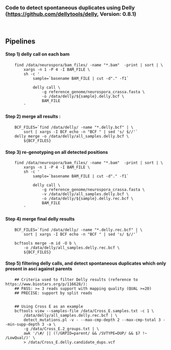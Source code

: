 
### Code to detect spontaneous duplicates using Delly (https://github.com/dellytools/delly, Version: 0.8.1)


<br />


## Pipelines


#### Step 1) delly call on each bam

        find /data/neurospora/bam_files/ -name "*.bam"  -print | sort | \
            xargs -n 1 -P 4 -I BAM_FILE \
            sh -c '
                sample=`basename BAM_FILE | cut -d"." -f1`
                
                delly call \
                    -g reference_genome/neurospora_crassa.fasta \
                    -o /data/delly/${sample}.delly.bcf \
                    BAM_FILE
            '


#### Step 2) merge all results :

        BCF_FILES=`find /data/delly/ -name "*.delly.bcf" | \
            sort | xargs -I BCF echo -n "BCF " | sed 's/ $//'`
        delly merge -o /data/delly/all_samples.delly.bcf \
            ${BCF_FILES}


#### Step 3) re-genotyping on all detected positions

        find /data/neurospora/bam_files/ -name "*.bam"  -print | sort | \
            xargs -n 1 -P 4 -I BAM_FILE \
            sh -c '
                sample=`basename BAM_FILE | cut -d"." -f1`
                
                delly call \
                    -g reference_genome/neurospora_crassa.fasta \
                    -v /data/delly/all_samples.delly.bcf \
                    -o /data/delly/${sample}.delly.rec.bcf \
                    BAM_FILE
            '


#### Step 4) merge final delly results

        BCF_FILES=`find /data/delly/ -name "*.delly.rec.bcf" | \
            sort | xargs -I BCF echo -n "BCF " | sed 's/ $//'`
            
        bcftools merge -m id -O b \
            -o /data/delly/all_samples.delly.rec.bcf \
            ${BCF_FILES}


#### Step 5) filtering delly calls, and detect spontaneous duplicates which only present in asci against parents


        ## Criteria used to filter Delly results (reference to https://www.biostars.org/p/116628/):
        ## PASS: >= 3 reads support with mapping quality (QUAL >=20)
        ## PRECISE: support by split reads


        ## Using Cross E as an example
        bcftools view --samples-file /data/Cross_E.samples.txt -c 1 \
            /data/delly/all_samples.delly.rec.bcf | \
            detect_mutations.pl -v - --max-cmp-depth 2 --max-cmp-total 3 --min-supp-depth 3 -a \
            -g /data/Cross_E.2_groups.txt | \
            awk '/\#/ || (!/GRPID=parent/ && /SVTYPE=DUP/ && $7 !~ /LowQual/)' \
            > /data/Cross_E.delly.candidate_dups.vcf


####   

    

<br />



